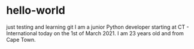 # hello-world
just testing and learning git
I am a junior Python developer starting at CT - International today on the 1st of March 2021. I am 23 years old and from Cape Town. 
